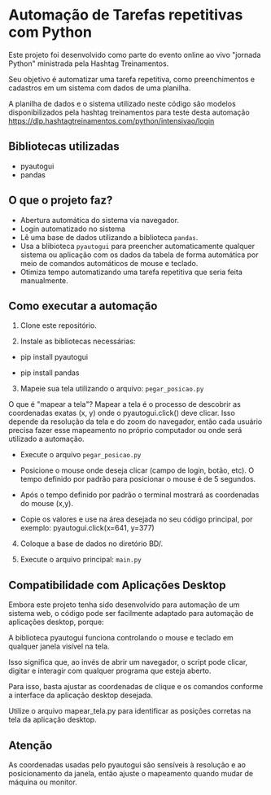 # Automação de Tarefas repetitivas com Python

Este projeto foi desenvolvido como parte do evento online ao vivo "jornada Python" ministrada pela Hashtag Treinamentos.

Seu objetivo é automatizar uma tarefa repetitiva, como preenchimentos e cadastros em um sistema com dados de uma planilha.

A planilha de dados e o sistema utilizado neste código são modelos disponibilizados pela hashtag treinamentos para teste desta automação https://dlp.hashtagtreinamentos.com/python/intensivao/login

## Bibliotecas utilizadas

- pyautogui
- pandas

## O que o projeto faz?

- Abertura automática do sistema via navegador.
- Login automatizado no sistema
- Lê uma base de dados utilizando a biblioteca `pandas`.
- Usa a blibioteca `pyautogui` para preencher automaticamente qualquer sistema ou aplicação com os dados da tabela de forma automática por meio de comandos automáticos de mouse e teclado.
- Otimiza tempo automatizando uma tarefa repetitiva que seria feita manualmente.


## Como executar a automação

1. Clone este repositório.

2. Instale as bibliotecas necessárias:

- pip install pyautogui

- pip install pandas

3. Mapeie sua tela utilizando o arquivo: `pegar_posicao.py`

O que é "mapear a tela"?
Mapear a tela é o processo de descobrir as coordenadas exatas (x, y) onde o pyautogui.click() deve clicar. Isso depende da resolução da tela e do zoom do navegador, então cada usuário precisa fazer esse mapeamento no próprio computador ou onde será utilizado a automação.

- Execute o arquivo `pegar_posicao.py`

- Posicione o mouse onde deseja clicar (campo de login, botão, etc). O tempo definido por padrão para posicionar o mouse é de 5 segundos.

- Após o tempo definido por padrão o terminal mostrará as coordenadas do mouse (x,y).

- Copie os valores e use na área desejada no seu código principal, por exemplo:
pyautogui.click(x=641, y=377)

4. Coloque a base de dados no diretório BD/.

5. Execute o arquivo principal: `main.py`

## Compatibilidade com Aplicações Desktop
Embora este projeto tenha sido desenvolvido para automação de um sistema web, o código pode ser facilmente adaptado para automação de aplicações desktop, porque:

A biblioteca pyautogui funciona controlando o mouse e teclado em qualquer janela visível na tela.

Isso significa que, ao invés de abrir um navegador, o script pode clicar, digitar e interagir com qualquer programa que esteja aberto.

Para isso, basta ajustar as coordenadas de clique e os comandos conforme a interface da aplicação desktop desejada.

Utilize o arquivo mapear_tela.py para identificar as posições corretas na tela da aplicação desktop.

## Atenção

As coordenadas usadas pelo pyautogui são sensíveis à resolução e ao posicionamento da janela, então ajuste o mapeamento quando mudar de máquina ou monitor.